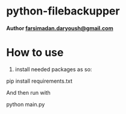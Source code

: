 # python-filebackupper

#### Author farsimadan.daryoush@gmail.com

# How to use

1. install needed packages as so:

pip install requirements.txt

And then run with

python main.py
